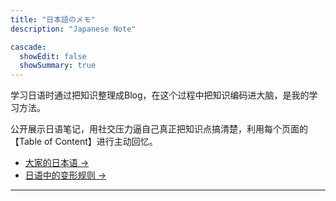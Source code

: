 ```yaml
---
title: "日本語のメモ"
description: "Japanese Note"

cascade:
  showEdit: false
  showSummary: true
---
```


学习日语时通过把知识整理成Blog，在这个过程中把知识编码进大脑，是我的学习方法。  

公开展示日语笔记，用社交压力逼自己真正把知识点搞清楚，利用每个页面的【Table of Content】进行主动回忆。
- [大家的日本语 →](/tags/みんなの日本語)
- [日语中的变形规则 →](/tags/变形规则/)


---